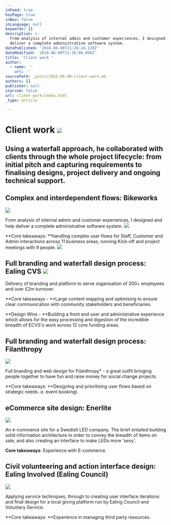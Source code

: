 ```yaml
---
inFeed: true
hasPage: true
inNav: false
inLanguage: null
keywords: []
description: >-
  From analysis of internal admin and customer experiences, I designed and help
  deliver a complete administrative software system.
datePublished: '2016-06-08T21:26:24.129Z'
dateModified: '2016-06-08T21:26:06.096Z'
title: 'Client work '
author:
  - name: ''
    url: ''
sourcePath: _posts/2016-06-08-client-work.md
authors: []
publisher: null
starred: false
url: client-work/index.html
_type: Article

---
```

# Client work ![](https://the-grid-user-content.s3-us-west-2.amazonaws.com/d12112f3-22d8-4434-99ac-9c62880275b8.jpg)

## Using a waterfall approach, he collaborated with clients through the whole project lifecycle: from initial pitch and capturing requirements to finalising designs, project delivery and ongoing technical support.

## Complex and interdependent flows: Bikeworks
![](https://the-grid-user-content.s3-us-west-2.amazonaws.com/a64f3602-6573-44fa-b62d-698091ccd2c9.png)

From analysis of internal admin and customer experiences, I designed and help deliver a complete administrative software system.
![](https://the-grid-user-content.s3-us-west-2.amazonaws.com/3933b193-e3ac-49db-a36e-f35045852bb3.jpg)

**Core takeaways: **handling complex user flows for Staff, Customer and Admin interactions across 11 business areas, running Kick-off and project meetings with 9 people.
![](https://the-grid-user-content.s3-us-west-2.amazonaws.com/59a3bba2-d101-4430-a687-6e6747936446.png)

## Full branding and waterfall design process: Ealing CVS ![](https://s3-us-west-2.amazonaws.com/the-grid-img/p/6210663ddba3e39575a5621fbb0cc570b5aa3900.png)

Delivery of branding and platform to serve organisation of 200+ employees and over £2m turnover.

**Core takeaways - **Large content mapping and optimising to ensure clear communication with community stakeholders and beneficiaries.

**Design Wins - **Building a front end user and administrative experience which allows for the easy processing and digestion of the incredible breadth of ECVS's work across 12 core funding areas.

## Full branding and waterfall design process: Filanthropy
![](https://s3-us-west-2.amazonaws.com/the-grid-img/p/e95898af5ee4bccb26a7d5ecd1a9ecdc780d88c0.png)

Full branding and web design for Filanthropy\* - a great outfit bringing people together to have fun and raise money for social change projects.

**Core takeaways: **Designing and prioritising user flows based on strategic needs .e. event booking).

## eCommerce site design: Enerlite
![](https://s3-us-west-2.amazonaws.com/the-grid-img/p/1151992f6590c9eefaebad558ed388835f41f968.png)

An e-commerce site for a Swedish LED company. The brief entailed building solid information architecture in order to convey the breadth of items on sale, and also creating an interface to make LEDs more 'sexy'.

**Core takeaways**: Experience with E-commerce.

## Civil volunteering and action interface design: Ealing Involved (Ealing Council)
![](https://s3-us-west-2.amazonaws.com/the-grid-img/p/ce06e57ec7479e7e294a6190b63854716946a98f.png)

Applying service techniques, through to creating user interface iterations and final design for a local giving platform run by Ealing Council and Voluntary Service.

**Core takeaways: **Experience in managing third party resources.
